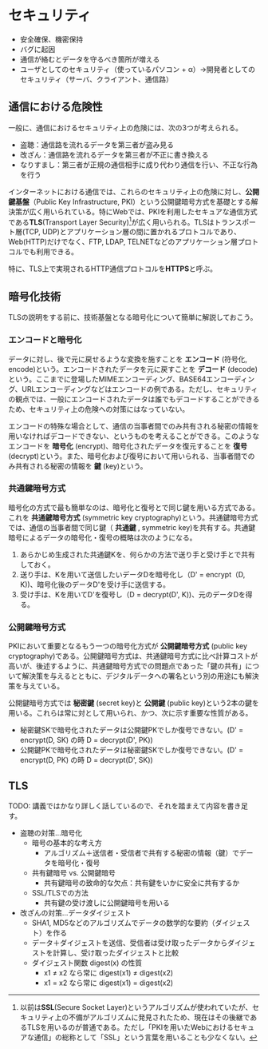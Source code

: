 # セキュリティ

- 安全確保、機密保持
- バグに起因
- 通信が絡むとデータを守るべき箇所が増える
- ユーザとしてのセキュリティ（使っているパソコン + α）→開発者としてのセキュリティ（サーバ、クライアント、通信路）

## 通信における危険性

一般に、通信におけるセキュリティ上の危険には、次の3つが考えられる。

- 盗聴：通信路を流れるデータを第三者が盗み見る
- 改ざん：通信路を流れるデータを第三者が不正に書き換える
- なりすまし：第三者が正規の通信相手に成り代わり通信を行い、不正な行為を行う

インターネットにおける通信では、これらのセキュリティ上の危険に対し、**公開鍵基盤**（Public Key Infrastructure, PKI）という公開鍵暗号方式を基礎とする解決策が広く用いられている。特にWebでは、PKIを利用したセキュアな通信方式である**TLS**(Transport Layer Security)[^1]が広く用いられる。TLSはトランスポート層(TCP, UDP)とアプリケーション層の間に置かれるプロトコルであり、Web(HTTP)だけでなく、FTP, LDAP, TELNETなどのアプリケーション層プロトコルでも利用できる。

特に、TLS上で実現されるHTTP通信プロトコルを**HTTPS**と呼ぶ。

[^1]: 以前は**SSL**(Secure Socket Layer)というアルゴリズムが使われていたが、セキュリティ上の不備がアルゴリズムに発見されたため、現在はその後継であるTLSを用いるのが普通である。ただし「PKIを用いたWebにおけるセキュアな通信」の総称として「SSL」という言葉を用いることも少なくない。

## 暗号化技術

TLSの説明をする前に、技術基盤となる暗号化について簡単に解説しておこう。

### エンコードと暗号化

データに対し、後で元に戻せるような変換を施すことを **エンコード** (符号化, encode)という。エンコードされたデータを元に戻すことを **デコード** (decode)という。ここまでに登場したMIMEエンコーディング、BASE64エンコーディング、URLエンコーディングなどはエンコードの例である。ただし、セキュリティの観点では、一般にエンコードされたデータは誰でもデコードすることができるため、セキュリティ上の危険への対策にはなっていない。

エンコードの特殊な場合として、通信の当事者間でのみ共有される秘密の情報を用いなければデコードできない、というものを考えることができる。このようなエンコードを **暗号化** (encrypt)、暗号化されたデータを復元することを **復号** (decrypt)という。また、暗号化および復号において用いられる、当事者間でのみ共有される秘密の情報を **鍵** (key)という。

### 共通鍵暗号方式

暗号化の方式で最も簡単なのは、暗号化と復号とで同じ鍵を用いる方式である。これを **共通鍵暗号方式** (symmetric key cryptography)という。共通鍵暗号方式では、通信の当事者間で同じ鍵（ **共通鍵** , symmetric key)を共有する。共通鍵暗号によるデータの暗号化・復号の概略は次のようになる。

1. あらかじめ生成された共通鍵Kを、何らかの方法で送り手と受け手とで共有しておく。
2. 送り手は、Kを用いて送信したいデータDを暗号化し（D' = encrypt（D, K))、暗号化後のデータD'を受け手に送信する。
3. 受け手は、Kを用いてD'を復号し（D = decrypt(D', K))、元のデータDを得る。

### 公開鍵暗号方式

PKIにおいて重要となるもう一つの暗号化方式が **公開鍵暗号方式** (public key cryptography)である。公開鍵暗号方式は、共通鍵暗号方式に比べ計算コストが高いが、後述するように、共通鍵暗号方式での問題点であった「鍵の共有」について解決策を与えるとともに、デジタルデータへの署名という別の用途にも解決策を与えている。

公開鍵暗号方式では **秘密鍵** (secret key)と **公開鍵** (public key)という2本の鍵を用いる。これらは常に対として用いられ、かつ、次に示す重要な性質がある。

- 秘密鍵SKで暗号化されたデータは公開鍵PKでしか復号できない。(D' = encrypt(D, SK) の時 D = decrypt(D', PK))
- 公開鍵PKで暗号化されたデータは秘密鍵SKでしか復号できない。(D' = encrypt(D, PK) の時 D = decrypt(D', SK))

## TLS
TODO: 講義ではかなり詳しく話しているので、それを踏まえて内容を書き足す。

- 盗聴の対策…暗号化
    - 暗号の基本的な考え方
        - アルゴリズム＋送信者・受信者で共有する秘密の情報（鍵）でデータを暗号化・復号
    - 共有鍵暗号 vs. 公開鍵暗号
        - 共有鍵暗号の致命的な欠点：共有鍵をいかに安全に共有するか
    - SSL/TLSでの方法
        - 共有鍵の受け渡しに公開鍵暗号を用いる
- 改ざんの対策…データダイジェスト
    - SHA1, MD5などのアルゴリズムでデータの数学的な要約（ダイジェスト）を作る
    - データ＋ダイジェストを送信、受信者は受け取ったデータからダイジェストを計算し、受け取ったダイジェストと比較
    - ダイジェスト関数 digest(x) の性質
        - x1 ≠ x2 なら常に digest(x1) ≠ digest(x2)
        - x1 = x2 なら常に digest(x1) = digest(x2)